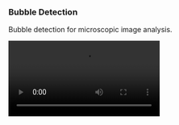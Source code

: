 ### Bubble Detection
Bubble detection for microscopic image analysis.



![](https://github.com/parlakelif/Bubble-Detection-openCV-/blob/main/assets/bubledetectionQT.mp4)
